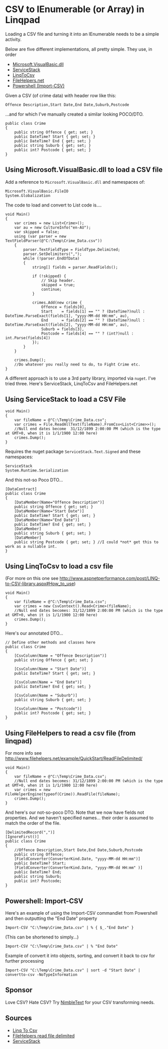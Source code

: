 ﻿# CSV to IEnumerable<T> (or Array<T>) in Linqpad

Loading a CSV file and turning it into an IEnumerable<T> needs to be a simple activity.

Below are five different implementations, all pretty simple. They use, in order

 * [Microsoft.VisualBasic.dll](#using-microsoft.visualbasic.dll-to-load-a-csv-file)
 * [ServiceStack](#using-servicestack-to-load-a-csv-file)
 * [LinqToCsv](#using-linqtocsv-to-load-a-csv-file)
 * [FileHelpers.net](#using-filehelpers-to-read-a-csv-file-from-linqpad)
 * [Powershell (Import-CSV)](#powershell-import-csv)


Given a CSV (of crime data) with header row like this:

    Offence Description,Start Date,End Date,Suburb,Postcode

...and for which I've manually created a similar looking POCO/DTO.

	public class Crime
	{
		public string Offence { get; set; }
		public DateTime? Start { get; set; }
		public DateTime? End { get; set; }
		public string Suburb { get; set; }
		public int? Postcode { get; set; }
	}


## Using Microsoft.VisualBasic.dll to load a CSV file

Add a reference to `Microsoft.VisualBasic.dll` and namespaces of:

	Microsoft.VisualBasic.FileIO
	System.Globalization

The code to load and convert to List<Crime> code is....

	void Main()
	{
		var crimes = new List<Crime>();
		var au = new CultureInfo("en-AU");
		var skipped = false;
		using (var parser = new TextFieldParser(@"C:\Temp\Crime_Data.csv"))
		{
			parser.TextFieldType = FieldType.Delimited;
			parser.SetDelimiters(",");
			while (!parser.EndOfData)
			{
				string[] fields = parser.ReadFields();

				if (!skipped) {
					// Skip header.
					skipped = true;
					continue;
				}

				crimes.Add(new crime {
					Offence = fields[0],
					Start 	 = fields[1] == "" ? (DateTime?)null : DateTime.ParseExact(fields[1], "yyyy-MM-dd HH:mm", au),
					End 	 = fields[2] == "" ? (DateTime?)null : DateTime.ParseExact(fields[2], "yyyy-MM-dd HH:mm", au),
					Suburb = fields[3],
					Postcode = fields[4] == "" ? (int?)null : int.Parse(fields[4])
				});
			}
		}

		crimes.Dump();
		//Do whatever you really need to do, to Fight Crime etc.
	}


A different approach is to use a 3rd party library, imported via `nuget`. I've tried three. Here's ServiceStack, LinqToCsv and FileHelpers.net



## Using ServiceStack to load a CSV File

	void Main()
	{
		var fileName = @"C:\Temp\Crime_Data.csv";
		var crimes = File.ReadAllText(fileName).FromCsv<List<Crime>>();
		//Null end dates become  31/12/1899 2:00:00 PM (which is the type at GMT+0, when it is 1/1/1900 12:00 here)
		crimes.Dump();
	}

Requires the nuget package `ServiceStack.Text.Signed` and these namespaces:

	ServiceStack
	System.Runtime.Serialization

And this not-so Poco DTO...


	[DataContract]
	public class Crime
	{
		[DataMember(Name="Offence Description")]
		public string Offence { get; set; }
		[DataMember(Name="Start Date")]
		public DateTime? Start { get; set; }
		[DataMember(Name="End Date")]
		public DateTime? End { get; set; }
		[DataMember]
		public string Suburb { get; set; }
		[DataMember]
		public string Postcode { get; set; } //I could *not* get this to work as a nullable int.
	}

## Using LinqToCsv to load a csv file


(For more on this one see <http://www.aspnetperformance.com/post/LINQ-to-CSV-library.aspx#How_to_use>)


	void Main()
	{
		var fileName = @"C:\Temp\Crime_Data.csv";
		var crimes = new CsvContext().Read<Crime>(fileName);
		//Null end dates becomes: 31/12/1899 2:00:00 PM (which is the type at GMT+0, when it is 1/1/1900 12:00 here)
		crimes.Dump();
	}

Here's our annotated DTO...


	// Define other methods and classes here
	public class Crime
	{
		[CsvColumn(Name = "Offence Description")]
		public string Offence { get; set; }

		[CsvColumn(Name = "Start Date")]
		public DateTime? Start { get; set; }

		[CsvColumn(Name = "End Date")]
		public DateTime? End { get; set; }

		[CsvColumn(Name = "Suburb")]
		public string Suburb { get; set; }

		[CsvColumn(Name = "Postcode")]
		public int? Postcode { get; set; }
	}


## Using FileHelpers to read a csv file (from linqpad)

For more info see <http://www.filehelpers.net/example/QuickStart/ReadFileDelimited/>

	void Main()
	{
		var fileName = @"C:\Temp\Crime_Data.csv";
		//Null end dates becomes: 31/12/1899 2:00:00 PM (which is the type at GMT+0, when it is 1/1/1900 12:00 here)
		var crimes = new FileHelperEngine(typeof(Crime)).ReadFile(fileName);
		crimes.Dump();
	}

And here's our not-so-poco DTO. Note that we now have fields not properties. And we haven't specified names... their order is assumed to match the order of the file.

	[DelimitedRecord(",")]
	[IgnoreFirst()]
	public class Crime
	{
		//Offence Description,Start Date,End Date,Suburb,Postcode
		public string Offence;
		[FieldConverter(ConverterKind.Date, "yyyy-MM-dd HH:mm")]
		public DateTime? Start;
		[FieldConverter(ConverterKind.Date, "yyyy-MM-dd HH:mm" )]
		public DateTime? End;
		public string Suburb;
		public int? Postcode;
	}


## Powershell: Import-CSV

Here's an example of using the Import-CSV commandlet from Powershell and then outputting the "End Date" property

	Import-CSV "C:\Temp\Crime_Data.csv" | % { $_."End Date" }

(This can be shortened to simply...)

	Import-CSV "C:\Temp\Crime_Data.csv" | % "End Date"

Example of convert it into objects, sorting, and convert it back to csv for further processing

	Import-CSV "C:\Temp\Crime_Data.csv" | sort -d "Start Date" | convertto-csv -NoTypeInformation


## Sponsor

Love CSV? Hate CSV? Try [NimbleText](http://NimbleText.com/) for your CSV transforming needs.


## Sources

 * [Linq To Csv](http://www.aspnetperformance.com/post/LINQ-to-CSV-library.aspx#How_to_use)
 * [FileHelpers read file delimited](http://www.filehelpers.net/example/QuickStart/ReadFileDelimited/)
 * [ServiceStack](http://docs.servicestack.net/csv-format)